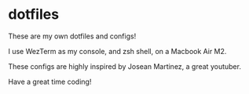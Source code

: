 # dotfiles
These are my own dotfiles and configs!

I use WezTerm as my console, and zsh shell, on a Macbook Air M2.

These configs are highly inspired by Josean Martinez, a great youtuber.

Have a great time coding!
